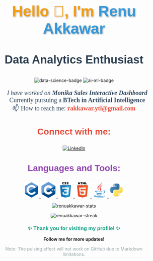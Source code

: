 <!-- Main Title -->
<h1 align="center" style="font-family: 'Arial', sans-serif; font-size: 48px; color: #f39c12; text-shadow: 2px 2px 4px rgba(0, 0, 0, 0.3);">
    Hello 👋, I'm <span style="color: #3498db;">Renu Akkawar</span>
</h1>

<!-- Subtitle -->
<h3 align="center" style="color: #2c3e50; font-family: 'Arial', sans-serif; font-size: 36px;">
    Data Analytics Enthusiast
</h3>

<!-- Badges Section -->
<p align="center">
  <img src="https://img.shields.io/badge/Data%20Science-enthusiast-blue?style=for-the-badge&logo=chart-line" alt="data-science-badge"/>
  <img src="https://img.shields.io/badge/AI%20%26%20ML-learning-yellow?style=for-the-badge&logo=robot" alt="ai-ml-badge"/>
</p>

<!-- Intro Section -->
<p align="center" style="font-family: 'Georgia', serif; font-size: 20px; color: #34495e;">
  <em>🔭 I have worked on <strong>Monika Sales Interactive Dashboard</strong></em><br>
  🌱 Currently pursuing a <strong>BTech in Artificial Intelligence</strong><br>
  📫 How to reach me: <a href="mailto:rakkawar.ytl@gmail.com" style="color: #e74c3c; text-decoration: none;"><strong>rakkawar.ytl@gmail.com</strong></a>
</p>

<!-- Connect Section -->
<h3 align="center" style="color: #e74c3c; font-family: 'Arial', sans-serif; font-size: 28px;">Connect with me:</h3>
<p align="center">
  <a href="https://linkedin.com/in/renu-akkawar-b84180268/" target="_blank">
    <img src="https://img.shields.io/badge/LinkedIn-0077B5?style=for-the-badge&logo=linkedin&logoColor=white" alt="LinkedIn"/>
  </a>
</p>

<!-- Languages and Tools Section -->
<h3 align="center" style="color: #8e44ad; font-family: 'Arial', sans-serif; font-size: 28px;">Languages and Tools:</h3>
<p align="center">
  <a href="https://www.cprogramming.com/" target="_blank" rel="noreferrer">
    <img src="https://raw.githubusercontent.com/devicons/devicon/master/icons/c/c-original.svg" alt="C" width="50" height="50"/>
  </a>
  <a href="https://www.w3schools.com/cpp/" target="_blank" rel="noreferrer">
    <img src="https://raw.githubusercontent.com/devicons/devicon/master/icons/cplusplus/cplusplus-original.svg" alt="C++" width="50" height="50"/>
  </a>
  <a href="https://www.w3schools.com/css/" target="_blank" rel="noreferrer">
    <img src="https://raw.githubusercontent.com/devicons/devicon/master/icons/css3/css3-original-wordmark.svg" alt="CSS3" width="50" height="50"/>
  </a>
  <a href="https://www.w3.org/html/" target="_blank" rel="noreferrer">
    <img src="https://raw.githubusercontent.com/devicons/devicon/master/icons/html5/html5-original-wordmark.svg" alt="HTML5" width="50" height="50"/>
  </a>
  <a href="https://www.java.com" target="_blank" rel="noreferrer">
    <img src="https://raw.githubusercontent.com/devicons/devicon/master/icons/java/java-original.svg" alt="Java" width="50" height="50"/>
  </a>
  <a href="https://www.python.org" target="_blank" rel="noreferrer">
    <img src="https://raw.githubusercontent.com/devicons/devicon/master/icons/python/python-original.svg" alt="Python" width="50" height="50"/>
  </a>
</p>

<!-- GitHub Stats Section -->
<p align="center">
  <img src="https://github-readme-stats.vercel.app/api?username=renuakkawar&show_icons=true&theme=radical&hide_border=true" alt="renuakkawar-stats"/>
</p>

<!-- GitHub Streak Section -->
<p align="center">
  <img src="https://github-readme-streak-stats.herokuapp.com/?user=renuakkawar&theme=radical&hide_border=true" alt="renuakkawar-streak"/>
</p>

<!-- Footer with additional animation style -->
<div align="center">
  <h3 style="color: #16a085; font-family: 'Arial', sans-serif;">✨ Thank you for visiting my profile! ✨</h3>
  <p style="animation: pulse 1.5s infinite;">
    <strong>Follow me for more updates!</strong>
  </p>
</div>

<!-- Additional Message -->
<p align="center" style="font-size: 14px; color: #95a5a6;">
  Note: The pulsing effect will not work on GitHub due to Markdown limitations.
</p>
